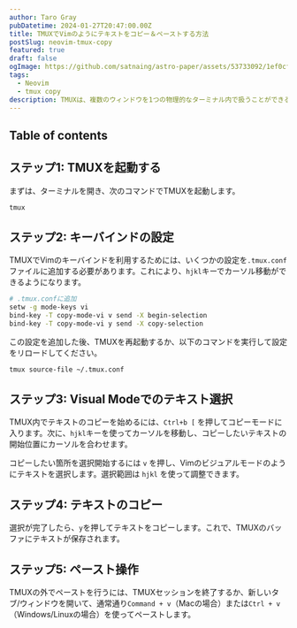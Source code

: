 ```yaml
---
author: Taro Gray
pubDatetime: 2024-01-27T20:47:00.00Z
title: TMUXでVimのようにテキストをコピー＆ペーストする方法
postSlug: neovim-tmux-copy
featured: true
draft: false
ogImage: https://github.com/satnaing/astro-paper/assets/53733092/1ef0cf03-8137-4d67-ac81-84a032119e3a
tags:
  - Neovim
  - tmux copy
description: TMUXは、複数のウィンドウを1つの物理的なターミナル内で扱うことができる非常に強力なツールです。プログラマーやシステム管理者にとっては、日常的な作業をより効率的に行うために欠かせないツールの一つです。今回は、TMUX上でVimのキーバインドを利用してテキストをコピー＆ペーストする方法をご紹介します。
---
```


## Table of contents

## ステップ1: TMUXを起動する

まずは、ターミナルを開き、次のコマンドでTMUXを起動します。

```bash
tmux
```

## ステップ2: キーバインドの設定

TMUXでVimのキーバインドを利用するためには、いくつかの設定を`.tmux.conf`ファイルに追加する必要があります。これにより、`hjkl`キーでカーソル移動ができるようになります。

```bash
# .tmux.confに追加
setw -g mode-keys vi
bind-key -T copy-mode-vi v send -X begin-selection
bind-key -T copy-mode-vi y send -X copy-selection
```

この設定を追加した後、TMUXを再起動するか、以下のコマンドを実行して設定をリロードしてください。

```bash
tmux source-file ~/.tmux.conf
```

## ステップ3: Visual Modeでのテキスト選択

TMUX内でテキストのコピーを始めるには、`Ctrl+b [` を押してコピーモードに入ります。次に、`hjkl`キーを使ってカーソルを移動し、コピーしたいテキストの開始位置にカーソルを合わせます。

コピーしたい箇所を選択開始するには `v` を押し、Vimのビジュアルモードのようにテキストを選択します。選択範囲は `hjkl` を使って調整できます。

## ステップ4: テキストのコピー

選択が完了したら、`y`を押してテキストをコピーします。これで、TMUXのバッファにテキストが保存されます。

## ステップ5: ペースト操作

TMUXの外でペーストを行うには、TMUXセッションを終了するか、新しいタブ/ウィンドウを開いて、通常通り`Command + v`（Macの場合）または`Ctrl + v`（Windows/Linuxの場合）を使ってペーストします。
